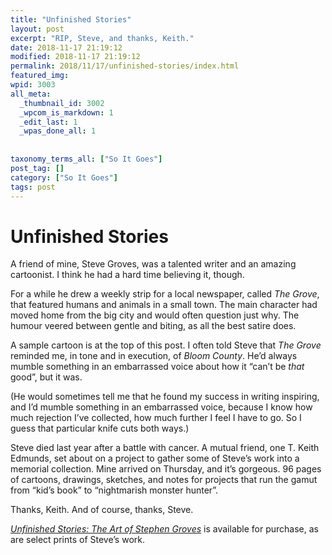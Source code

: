 ```yaml
---
title: "Unfinished Stories"
layout: post
excerpt: "RIP, Steve, and thanks, Keith."
date: 2018-11-17 21:19:12
modified: 2018-11-17 21:19:12
permalink: 2018/11/17/unfinished-stories/index.html
featured_img: 
wpid: 3003
all_meta: 
  _thumbnail_id: 3002
  _wpcom_is_markdown: 1
  _edit_last: 1
  _wpas_done_all: 1
  
  
taxonomy_terms_all: ["So It Goes"]
post_tag: []
category: ["So It Goes"]
tags: post
---
```


# Unfinished Stories

A friend of mine, Steve Groves, was a talented writer and an amazing cartoonist. I think he had a hard time believing it, though.

For a while he drew a weekly strip for a local newspaper, called *The Grove*, that featured humans and animals in a small town. The main character had moved home from the big city and would often question just why. The humour veered between gentle and biting, as all the best satire does.

A sample cartoon is at the top of this post. I often told Steve that *The Grove* reminded me, in tone and in execution, of *Bloom County*. He’d always mumble something in an embarrassed voice about how it “can’t be *that* good”, but it was.

(He would sometimes tell me that he found my success in writing inspiring, and I’d mumble something in an embarrassed voice, because I know how much rejection I’ve collected, how much further I feel I have to go. So I guess that particular knife cuts both ways.)

Steve died last year after a battle with cancer. A mutual friend, one T. Keith Edmunds, set about on a project to gather some of Steve’s work into a memorial collection. Mine arrived on Thursday, and it’s gorgeous. 96 pages of cartoons, drawings, sketches, and notes for projects that run the gamut from “kid’s book” to “nightmarish monster hunter”.

Thanks, Keith. And of course, thanks, Steve.

*[Unfinished Stories: The Art of Stephen Groves](http://unfinishedstories.ca/)* is available for purchase, as are select prints of Steve’s work.